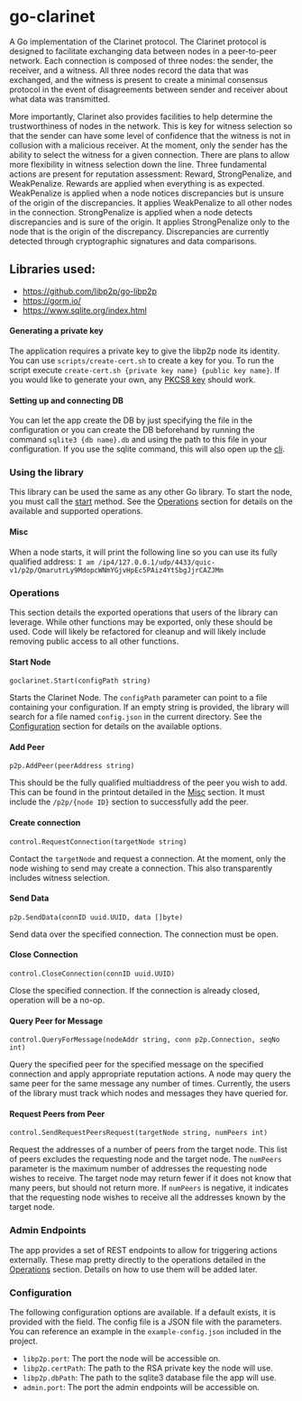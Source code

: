 # go-clarinet

A Go implementation of the Clarinet protocol. The Clarinet protocol is designed to facilitate exchanging data between
nodes in a peer-to-peer network. Each connection is composed of three nodes: the sender, the receiver, and a witness.
All three nodes record the data that was exchanged, and the witness is present to create a minimal consensus protocol
in the event of disagreements between sender and receiver about what data was transmitted.

More importantly, Clarinet also provides facilities to help determine the trustworthiness of nodes in the network. This
is key for witness selection so that the sender can have some level of confidence that the witness is not in collusion
with a malicious receiver. At the moment, only the sender has the ability to select the witness for a given connection.
There are plans to allow more flexibility in witness selection down the line. Three fundamental actions are present for
reputation assessment: Reward, StrongPenalize, and WeakPenalize. Rewards are applied when everything is as expected.
WeakPenalize is applied when a node notices discrepancies but is unsure of the origin of the discrepancies. It applies
WeakPenalize to all other nodes in the connection. StrongPenalize is applied when a node detects discrepancies and is
sure of the origin. It applies StrongPenalize only to the node that is the origin of the discrepancy. Discrepancies are 
currently detected through cryptographic signatures and data comparisons.

## Libraries used:
- https://github.com/libp2p/go-libp2p
- https://gorm.io/
- https://www.sqlite.org/index.html

#### Generating a private key
The application requires a private key to give the libp2p node its identity. You can use `scripts/create-cert.sh`
to create a key for you. To run the script execute `create-cert.sh {private key name} {public key name}`. If you 
would like to generate your own, any [PKCS8 key](https://en.wikipedia.org/wiki/PKCS_8) should work.

#### Setting up and connecting DB
You can let the app create the DB by just specifying the file in the configuration or you can create the DB
beforehand by running the command `sqlite3 {db name}.db` and using the path to this file in your configuration.
If you use the sqlite command, this will also open up the [cli](https://sqlite.org/cli.html).

### Using the library
This library can be used the same as any other Go library. To start the node, you must call the 
[start](#start-node) method. See the [Operations](#operations) section for details on the available
and supported operations.

#### Misc
When a node starts, it will print the following line so you can use its fully qualified address:
`I am /ip4/127.0.0.1/udp/4433/quic-v1/p2p/QmarutrLy9MdopcWNmYGjvHpEc5PAiz4YtSbgJjrCAZJMm`

### Operations
This section details the exported operations that users of the library can leverage. While other functions
may be exported, only these should be used. Code will likely be refactored for cleanup and will likely
include removing public access to all other functions.

#### Start Node
`goclarinet.Start(configPath string)`

Starts the Clarinet Node. The `configPath` parameter can point to a file containing your configuration. If 
an empty string is provided, the library will search for a file named `config.json` in the current directory.
See the [Configuration](#configuration) section for details on the available options.

#### Add Peer
`p2p.AddPeer(peerAddress string)`

This should be the fully qualified multiaddress of the peer you wish to add. This can be found in the printout
detailed in the [Misc](#misc) section. It must include the `/p2p/{node ID}` section to successfully add the peer.

#### Create connection
`control.RequestConnection(targetNode string)`

Contact the `targetNode` and request a connection. At the moment, only the node wishing to send may create a
connection. This also transparently includes witness selection.

#### Send Data
`p2p.SendData(connID uuid.UUID, data []byte)`

Send data over the specified connection. The connection must be open.

#### Close Connection
`control.CloseConnection(connID uuid.UUID)`

Close the specified connection. If the connection is already closed, operation will be a no-op.

#### Query Peer for Message
`control.QueryForMessage(nodeAddr string, conn p2p.Connection, seqNo int)`

Query the specified peer for the specified message on the specified connection and apply appropriate reputation
actions. A node may query the same peer for the same message any number of times. Currently, the users of 
the library must track which nodes and messages they have queried for.

#### Request Peers from Peer
`control.SendRequestPeersRequest(targetNode string, numPeers int)`

Request the addresses of a number of peers from the target node. This list of peers excludes the requesting 
node and the target node. The `numPeers` parameter is the maximum number of addresses the requesting node 
wishes to receive. The target node may return fewer if it does not know that many peers, but should not return
more. If `numPeers` is negative, it indicates that the requesting node wishes to receive all the addresses
known by the target node.

### Admin Endpoints
The app provides a set of REST endpoints to allow for triggering actions externally. These map pretty directly
to the operations detailed in the [Operations](#operations) section. Details on how to use them will be added
later.

### Configuration
The following configuration options are available. If a default exists, it is provided with the field. The
config file is a JSON file with the parameters. You can reference an example in the `example-config.json`
included in the project.

- `libp2p.port`: The port the node will be accessible on.
- `libp2p.certPath`: The path to the RSA private key the node will use.
- `libp2p.dbPath`: The path to the sqlite3 database file the app will use.
- `admin.port`: The port the admin endpoints will be accessible on.